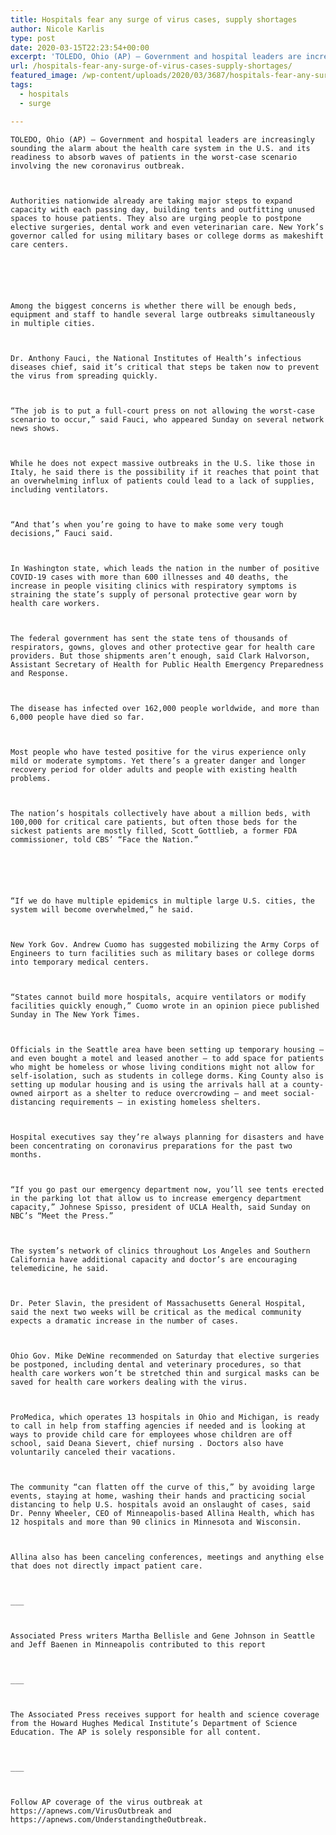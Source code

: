 ```yaml
---
title: Hospitals fear any surge of virus cases, supply shortages
author: Nicole Karlis
type: post
date: 2020-03-15T22:23:54+00:00
excerpt: 'TOLEDO, Ohio (AP) — Government and hospital leaders are increasingly sounding the alarm about the health care system in the U.S. and its readiness to absorb waves of patients in the worst-case scenario involving the new coronavirus outbreak. Authorities nationwide already are taking major steps to expand capacity with each passing day, building tents and&hellip;'
url: /hospitals-fear-any-surge-of-virus-cases-supply-shortages/
featured_image: /wp-content/uploads/2020/03/3687/hospitals-fear-any-surge-of-virus-cases-supply-shortages.jpg
tags:
  - hospitals
  - surge

---
```

  
    TOLEDO, Ohio (AP) — Government and hospital leaders are increasingly sounding the alarm about the health care system in the U.S. and its readiness to absorb waves of patients in the worst-case scenario involving the new coronavirus outbreak.
  
  
  
    Authorities nationwide already are taking major steps to expand capacity with each passing day, building tents and outfitting unused spaces to house patients. They also are urging people to postpone elective surgeries, dental work and even veterinarian care. New York’s governor called for using military bases or college dorms as makeshift care centers.
  
  
  
  
  
  
    Among the biggest concerns is whether there will be enough beds, equipment and staff to handle several large outbreaks simultaneously in multiple cities.
  
  
  
    Dr. Anthony Fauci, the National Institutes of Health’s infectious diseases chief, said it’s critical that steps be taken now to prevent the virus from spreading quickly.
  
  
  
    “The job is to put a full-court press on not allowing the worst-case scenario to occur,” said Fauci, who appeared Sunday on several network news shows.
  
  
  
    While he does not expect massive outbreaks in the U.S. like those in Italy, he said there is the possibility if it reaches that point that an overwhelming influx of patients could lead to a lack of supplies, including ventilators.
  
  
  
    “And that’s when you’re going to have to make some very tough decisions,” Fauci said.
  
  
  
    In Washington state, which leads the nation in the number of positive COVID-19 cases with more than 600 illnesses and 40 deaths, the increase in people visiting clinics with respiratory symptoms is straining the state’s supply of personal protective gear worn by health care workers.
  
  
  
    The federal government has sent the state tens of thousands of respirators, gowns, gloves and other protective gear for health care providers. But those shipments aren’t enough, said Clark Halvorson, Assistant Secretary of Health for Public Health Emergency Preparedness and Response.
  
  
  
    The disease has infected over 162,000 people worldwide, and more than 6,000 people have died so far.
  
  
  
    Most people who have tested positive for the virus experience only mild or moderate symptoms. Yet there’s a greater danger and longer recovery period for older adults and people with existing health problems.
  
  
  
    The nation’s hospitals collectively have about a million beds, with 100,000 for critical care patients, but often those beds for the sickest patients are mostly filled, Scott Gottlieb, a former FDA commissioner, told CBS’ “Face the Nation.”
  
  
  
  
  
  
    “If we do have multiple epidemics in multiple large U.S. cities, the system will become overwhelmed,” he said.
  
  
  
    New York Gov. Andrew Cuomo has suggested mobilizing the Army Corps of Engineers to turn facilities such as military bases or college dorms into temporary medical centers.
  
  
  
    “States cannot build more hospitals, acquire ventilators or modify facilities quickly enough,” Cuomo wrote in an opinion piece published Sunday in The New York Times.
  
  
  
    Officials in the Seattle area have been setting up temporary housing — and even bought a motel and leased another — to add space for patients who might be homeless or whose living conditions might not allow for self-isolation, such as students in college dorms. King County also is setting up modular housing and is using the arrivals hall at a county-owned airport as a shelter to reduce overcrowding — and meet social-distancing requirements — in existing homeless shelters.
  
  
  
    Hospital executives say they’re always planning for disasters and have been concentrating on coronavirus preparations for the past two months.
  
  
  
    “If you go past our emergency department now, you’ll see tents erected in the parking lot that allow us to increase emergency department capacity,” Johnese Spisso, president of UCLA Health, said Sunday on NBC’s “Meet the Press.”
  
  
  
    The system’s network of clinics throughout Los Angeles and Southern California have additional capacity and doctor’s are encouraging telemedicine, he said.
  
  
  
    Dr. Peter Slavin, the president of Massachusetts General Hospital, said the next two weeks will be critical as the medical community expects a dramatic increase in the number of cases.
  
  
  
    Ohio Gov. Mike DeWine recommended on Saturday that elective surgeries be postponed, including dental and veterinary procedures, so that health care workers won’t be stretched thin and surgical masks can be saved for health care workers dealing with the virus.
  
  
  
    ProMedica, which operates 13 hospitals in Ohio and Michigan, is ready to call in help from staffing agencies if needed and is looking at ways to provide child care for employees whose children are off school, said Deana Sievert, chief nursing . Doctors also have voluntarily canceled their vacations.
  
  
  
    The community “can flatten off the curve of this,” by avoiding large events, staying at home, washing their hands and practicing social distancing to help U.S. hospitals avoid an onslaught of cases, said Dr. Penny Wheeler, CEO of Minneapolis-based Allina Health, which has 12 hospitals and more than 90 clinics in Minnesota and Wisconsin.
  
  
  
    Allina also has been canceling conferences, meetings and anything else that does not directly impact patient care.
  
  
  
    ___
  
  
  
    Associated Press writers Martha Bellisle and Gene Johnson in Seattle and Jeff Baenen in Minneapolis contributed to this report
  
  
  
    ___
  
  
  
    The Associated Press receives support for health and science coverage from the Howard Hughes Medical Institute’s Department of Science Education. The AP is solely responsible for all content.
  
  
  
    ___
  
  
  
    Follow AP coverage of the virus outbreak at https://apnews.com/VirusOutbreak and https://apnews.com/UnderstandingtheOutbreak.
  
